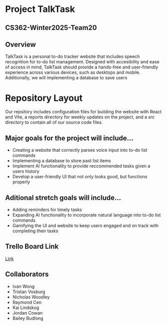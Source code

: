 # Project TalkTask
## CS362-Winter2025-Team20

## Overview
TalkTask is a personal to-do tracker website that includes speech recognition for to-do list management.
Designed with accesibility and ease of access in mind, TalkTask should provide a hands-free and user-friendly
experience across various devices, such as desktops and mobile. Additionally, we will implementing a database
to save users 

# Repository Layout
Our repsitory includes configuration files for building the website with React and Vite, a reports directory
for weekly updates on the project, and a src directory to contain all of our source code files.

## Major goals for the project will include... 
* Creating a website that correctly parses voice input into to-do list commands
* Implementing a database to store past list items
* Implement AI functionality to provide reccommended tasks given a users history
* Develop a user-friendly UI that not only looks good, but functions properly

## Aditional stretch goals will include...
* Adding reminders for timely tasks
* Expanding AI functionality to incorporate natural language into to-do list commands
* Gamifying the UI and website to keep users engaged and on track with completing their tasks

## Trello Board Link
[Link](https://trello.com/b/5mxdUfv6/pt20talktask?utm_source=eval-email&utm_medium=email&utm_campaign=board-invite)

## Collaborators
- Ivan Wong
- Tristan Vosburg
- Nicholas Woodley
- Raymond Cen
- Kai Lindskog
- Jordan Cowan
- Bailey Budlong
